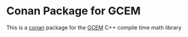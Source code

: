 # Conan Package for GCEM

This is a [conan](https://conan.io/) package for the [GCEM](https://github.com/kthohr/gcem) C++ compile time math library

